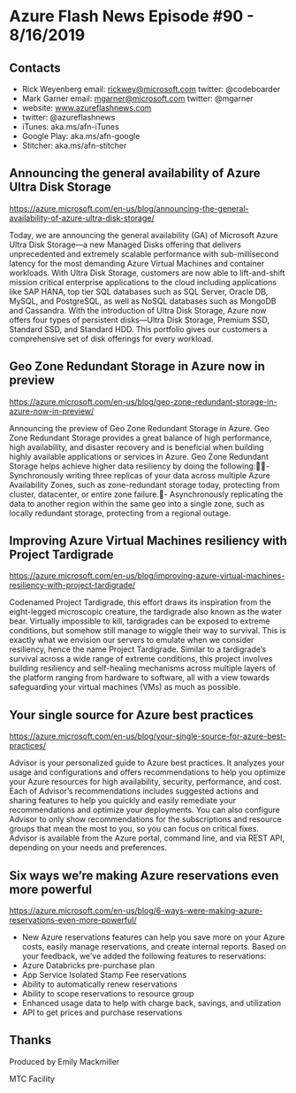 # Azure Flash News Episode #90 - 8/16/2019

## Contacts
* Rick Weyenberg  email: rickwey@microsoft.com twitter: @codeboarder
* Mark Garner email: mgarner@microsoft.com twitter: @mgarner
* website: www.azureflashnews.com
* twitter: @azureflashnews
* iTunes: aka.ms/afn-iTunes
* Google Play: aka.ms/afn-google
* Stitcher: aka.ms/afn-stitcher

## Announcing the general availability of Azure Ultra Disk Storage
https://azure.microsoft.com/en-us/blog/announcing-the-general-availability-of-azure-ultra-disk-storage/

Today, we are announcing the general availability (GA) of Microsoft Azure Ultra Disk Storage—a new Managed Disks offering that delivers unprecedented and extremely scalable performance with sub-millisecond latency for the most demanding Azure Virtual Machines and container workloads. With Ultra Disk Storage, customers are now able to lift-and-shift mission critical enterprise applications to the cloud including applications like SAP HANA, top tier SQL databases such as SQL Server, Oracle DB, MySQL, and PostgreSQL, as well as NoSQL databases such as MongoDB and Cassandra. With the introduction of Ultra Disk Storage, Azure now offers four types of persistent disks—Ultra Disk Storage, Premium SSD, Standard SSD, and Standard HDD. This portfolio gives our customers a comprehensive set of disk offerings for every workload.

## Geo Zone Redundant Storage in Azure now in preview
https://azure.microsoft.com/en-us/blog/geo-zone-redundant-storage-in-azure-now-in-preview/

Announcing the preview of Geo Zone Redundant Storage in Azure. Geo Zone Redundant Storage provides a great balance of high performance, high availability, and disaster recovery and is beneficial when building highly available applications or services in Azure. Geo Zone Redundant Storage helps achieve higher data resiliency by doing the following:- Synchronously writing three replicas of your data across multiple Azure Availability Zones, such as zone-redundant storage today, protecting from cluster, datacenter, or entire zone failure.- Asynchronously replicating the data to another region within the same geo into a single zone, such as locally redundant storage, protecting from a regional outage.

## Improving Azure Virtual Machines resiliency with Project Tardigrade
https://azure.microsoft.com/en-us/blog/improving-azure-virtual-machines-resiliency-with-project-tardigrade/

Codenamed Project Tardigrade, this effort draws its inspiration from the eight-legged microscopic creature, the tardigrade also known as the water bear. Virtually impossible to kill, tardigrades can be exposed to extreme conditions, but somehow still manage to wiggle their way to survival. This is exactly what we envision our servers to emulate when we consider resiliency, hence the name Project Tardigrade. Similar to a tardigrade’s survival across a wide range of extreme conditions, this project involves building resiliency and self-healing mechanisms across multiple layers of the platform ranging from hardware to software, all with a view towards safeguarding your virtual machines (VMs) as much as possible.

## Your single source for Azure best practices
https://azure.microsoft.com/en-us/blog/your-single-source-for-azure-best-practices/

Advisor is your personalized guide to Azure best practices. It analyzes your usage and configurations and offers recommendations to help you optimize your Azure resources for high availability, security, performance, and cost. Each of Advisor’s recommendations includes suggested actions and sharing features to help you quickly and easily remediate your recommendations and optimize your deployments. You can also configure Advisor to only show recommendations for the subscriptions and resource groups that mean the most to you, so you can focus on critical fixes. Advisor is available from the Azure portal, command line, and via REST API, depending on your needs and preferences.

## Six ways we’re making Azure reservations even more powerful
https://azure.microsoft.com/en-us/blog/6-ways-were-making-azure-reservations-even-more-powerful/

* New Azure reservations features can help you save more on your Azure costs, easily manage reservations, and create internal reports. Based on your feedback, we’ve added the following features to reservations:
* Azure Databricks pre-purchase plan
* App Service Isolated Stamp Fee reservations
* Ability to automatically renew reservations
* Ability to scope reservations to resource group
* Enhanced usage data to help with charge back, savings, and utilization
* API to get prices and purchase reservations

## Thanks
Produced by Emily Mackmiller

MTC Facility